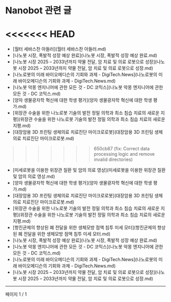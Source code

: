# Nanobot 관련 글

<<<<<<< HEAD
=======
- [월터 세바스찬 아들러](월터 세바스찬 아들러.md)
- [나노봇 시장, 폭발적 성장 예상 완료](나노봇 시장, 폭발적 성장 예상 완료.md)
- [나노봇 시장 2025 – 2033년까지 약물 전달, 암 치료 및 의료 로봇으로 성장](나노봇 시장 2025 – 2033년까지 약물 전달, 암 치료 및 의료 로봇으로 성장.md)
- [나노로봇의 미래 바이오메디슨의 기회와 과제 - DigiTech.News](나노로봇의 미래 바이오메디슨의 기회와 과제 - DigiTech.News.md)
- [나노봇 악몽 엔지니어에 관한 모든 것 - DC 코믹스](나노봇 악몽 엔지니어에 관한 모든 것 - DC 코믹스.md)
- [양자 생물광자학 혁신에 대한 학생 평가](양자 생물광자학 혁신에 대한 학생 평가.md)
- [위장관 수술을 위한 나노로봇 기술의 발전 정밀 의학과 최소 침습 치료의 새로운 지평](위장관 수술을 위한 나노로봇 기술의 발전 정밀 의학과 최소 침습 치료의 새로운 지평.md)
- [대장암용 3D 프린팅 생체의료 치료진단 마이크로로봇](대장암용 3D 프린팅 생체의료 치료진단 마이크로로봇.md)
>>>>>>> 650cb87 (fix: Correct data processing logic and remove invalid directories)
- [미세로봇을 이용한 위장관 질환 및 암의 의료 영상](미세로봇을 이용한 위장관 질환 및 암의 의료 영상.md)
- [양자 생물광자학 혁신에 대한 학생 평가](양자 생물광자학 혁신에 대한 학생 평가.md)
- [대장암용 3D 프린팅 생체의료 치료진단 마이크로로봇](대장암용 3D 프린팅 생체의료 치료진단 마이크로로봇.md)
- [위장관 수술을 위한 나노로봇 기술의 발전 정밀 의학과 최소 침습 치료의 새로운 지평](위장관 수술을 위한 나노로봇 기술의 발전 정밀 의학과 최소 침습 치료의 새로운 지평.md)
- [항진균제의 향상된 폐 전달을 위한 생체모방 점액 침투 미세 모터](항진균제의 향상된 폐 전달을 위한 생체모방 점액 침투 미세 모터.md)
- [나노봇 시장, 폭발적 성장 예상 완료](나노봇 시장, 폭발적 성장 예상 완료.md)
- [나노봇 악몽 엔지니어에 관한 모든 것 - DC 코믹스](나노봇 악몽 엔지니어에 관한 모든 것 - DC 코믹스.md)
- [나노로봇의 미래 바이오메디슨의 기회와 과제 - DigiTech.News](나노로봇의 미래 바이오메디슨의 기회와 과제 - DigiTech.News.md)
- [나노봇 시장 2025 – 2033년까지 약물 전달, 암 치료 및 의료 로봇으로 성장](나노봇 시장 2025 – 2033년까지 약물 전달, 암 치료 및 의료 로봇으로 성장.md)

---
페이지 1 / 1